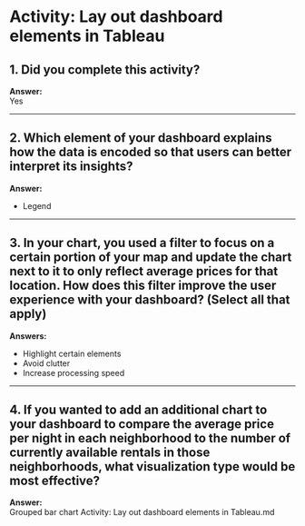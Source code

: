 # Activity: Lay out dashboard elements in Tableau

## 1. Did you complete this activity?  
**Answer:**  
Yes

---

## 2. Which element of your dashboard explains how the data is encoded so that users can better interpret its insights?  
**Answer:**  
- Legend

---

## 3. In your chart, you used a filter to focus on a certain portion of your map and update the chart next to it to only reflect average prices for that location. How does this filter improve the user experience with your dashboard? (Select all that apply)  
**Answers:**  
- Highlight certain elements  
- Avoid clutter  
- Increase processing speed  

---

## 4. If you wanted to add an additional chart to your dashboard to compare the average price per night in each neighborhood to the number of currently available rentals in those neighborhoods, what visualization type would be most effective?  
**Answer:**  
Grouped bar chart
Activity: Lay out dashboard elements in Tableau.md
